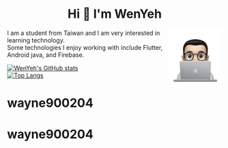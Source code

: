 
<h1 align="center">Hi 👋  I'm WenYeh </h1>

  <img src="https://github.com/wayne900204/wayne900204/blob/main/profile-img.png" align="right" width="25%"/>
I am a student from Taiwan and I am very interested in learning technology.
<br>
Some technologies I enjoy working with include Flutter, Android java, and Firebase.
<br>

[![WenYeh's GitHub stats](https://github-readme-stats.vercel.app/api?username=wayne900204)](https://github.com/anuraghazra/github-readme-stats)
<br>
[![Top Langs](https://github-readme-stats.vercel.app/api/top-langs/?username=wayne900204&layout=compact)](https://github.com/anuraghazra/github-readme-stats)
# wayne900204
# wayne900204
